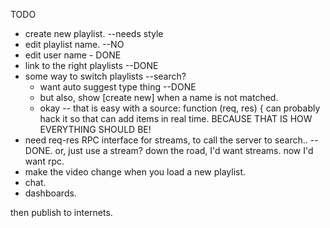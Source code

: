 
TODO

  * create new playlist. --needs style
  * edit playlist name. --NO
  * edit user name  - DONE
  * link to the right playlists --DONE
  * some way to switch playlists --search?
    - want auto suggest type thing --DONE
    - but also, show [create new] when a name is not matched.
    - okay -- that is easy with a source: function (req, res) {
      can probably hack it so that can add items in real time.
      BECAUSE THAT IS HOW EVERYTHING SHOULD BE!
  * need req-res RPC interface for streams, to call the server to search.. -- DONE.
    or, just use a stream? down the road, I'd want streams. now I'd want rpc.
  * make the video change when you load a new playlist.
  * chat.
  * dashboards.

then publish to internets.


